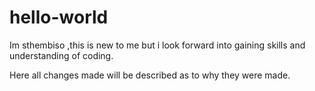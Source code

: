 # hello-world 

Im sthembiso ,this is new to me but i look forward into gaining skills and understanding of coding.

Here all changes made will be described as to why they were made.
